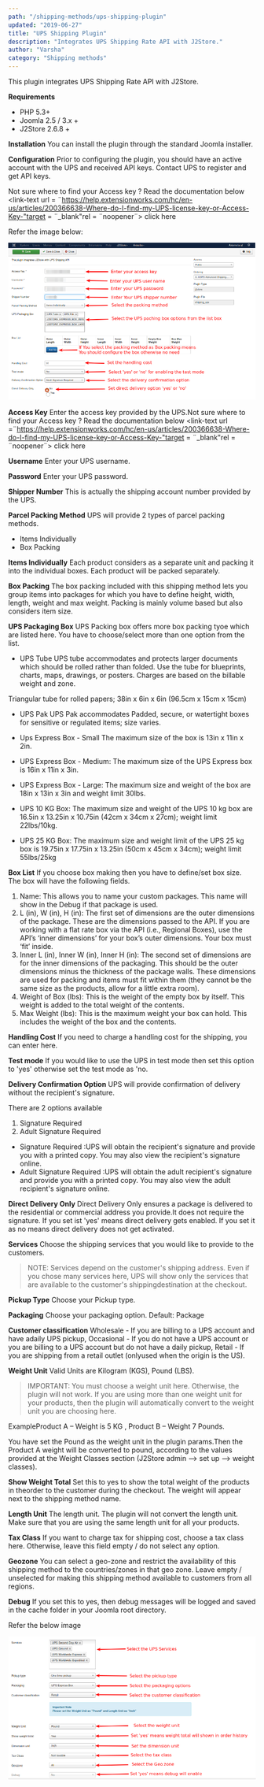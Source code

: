 ```yaml
---
path: "/shipping-methods/ups-shipping-plugin"
updated: "2019-06-27"
title: "UPS Shipping Plugin"
description: "Integrates UPS Shipping Rate API with J2Store."
author: "Varsha"
category: "Shipping methods"
---
```


This plugin integrates UPS Shipping Rate API with J2Store.

**Requirements**
* PHP 5.3+
* Joomla 2.5 / 3.x +
* J2Store 2.6.8 +

**Installation**
You can install the plugin through the standard Joomla installer.

**Configuration**
Prior to configuring the plugin, you should have an active account with the UPS and received API keys. Contact UPS to register and get API keys.

Not sure where to find your Access key ? Read the documentation below <link-text url = ¨https://help.extensionworks.com/hc/en-us/articles/200366638-Where-do-I-find-my-UPS-license-key-or-Access-Key-"target = ¨_blank"rel = ¨noopener¨> click here </link-text>

Refer the image below:

![ups1](https://raw.githubusercontent.com/j2store/doc-images/master/shipping-methods/ups-shipping-plugin/UPS1.png)

**Access Key**
Enter the access key provided by the UPS.Not sure where to find your Access key ? Read the documentation below
 <link-text url =¨https://help.extensionworks.com/hc/en-us/articles/200366638-Where-do-I-find-my-UPS-license-key-or-Access-Key-"target = ¨_blank"rel = ¨noopener¨> click here </link-text>

**Username**
Enter your UPS username.

**Password**
Enter your UPS password.

**Shipper Number**
This is actually the shipping account number provided by the UPS.

**Parcel Packing Method**
UPS will provide 2 types of parcel packing methods.

* Items Individually
* Box Packing

**Items Individually**
Each product considers as a separate unit and packing it into the individual boxes. Each product will be packed separately.

**Box Packing**
The box packing included with this shipping method lets you group items into packages for which you have to define height, width, length, weight and max weight. Packing is mainly volume based but also considers item size.

**UPS Packaging Box**
UPS Packing box offers more box packing tyoe which are listed here. You have to choose/select more than one option from the list.

* UPS Tube
UPS tube accommodates and protects larger documents which should be rolled rather than folded. Use the tube for blueprints, charts, maps, drawings, or posters. Charges are based on the billable weight and zone.

Triangular tube for rolled papers; 38in x 6in x 6in (96.5cm x 15cm x 15cm)

* UPS Pak
UPS Pak accommodates Padded, secure, or watertight boxes for sensitive or regulated items; size varies.

* Ups Express Box - Small
The maximum size of the box is 13in x 11in x 2in.

* UPS Express Box - Medium:
The maximum size of the UPS Express box is 16in x 11in x 3in.

* UPS Express Box - Large:
The maximum size and weight of the box are 18in x 13in x 3in and weight limit 30lbs.

* UPS 10 KG Box:
The maximum size and weight of the UPS 10 kg box are 16.5in x 13.25in x 10.75in (42cm x 34cm x 27cm); weight limit 22lbs/10kg.

* UPS 25 KG Box:
The maximum size and weight limit of the UPS 25 kg box is 19.75in x 17.75in x 13.25in (50cm x 45cm x 34cm); weight limit 55lbs/25kg

**Box List**
If you choose box making then you have to define/set box size. The box will have the following fields.

1. Name: This allows you to name your custom packages. This name will show in the Debug if that package is used.
2. L (in), W (in), H (in): The first set of dimensions are the outer dimensions of the package. These are the dimensions passed to the API. If you are working with a flat rate box via the API (i.e., Regional Boxes), use the API’s ‘inner dimensions’ for your box’s outer dimensions. Your box must ‘fit’ inside.
3. Inner L (in), Inner W (in), Inner H (in): The second set of dimensions are for the inner dimensions of the packaging. This should be the outer dimensions minus the thickness of the package walls. These dimensions are used for packing and items must fit within them (they cannot be the same size as the products, allow for a little extra room).
4. Weight of Box (lbs): This is the weight of the empty box by itself. This weight is added to the total weight of the contents.
5. Max Weight (lbs): This is the maximum weight your box can hold. This includes the weight of the box and the contents.

**Handling Cost**
If you need to charge a handling cost for the shipping, you can enter here.

**Test mode**
If you would like to use the UPS in test mode then set this option to 'yes' otherwise set the test mode as 'no.

**Delivery Confirmation Option**
UPS will provide confirmation of delivery without the recipient's signature.

There are 2 options available

1. Signature Required
2. Adult Signature Required

* Signature Required :UPS will obtain the recipient's signature and provide you with a printed copy. You may also view the recipient's signature online.
* Adult Signature Required :UPS will obtain the adult recipient's signature and provide you with a printed copy. You may also view the adult recipient's signature online.

**Direct Delivery Only**
Direct Delivery Only ensures a package is delivered to the residential or commercial address you provide.It does not require the  signature.
If you set ist 'yes' means direct delivery gets enabled. If you set it as no means direct delivery does not get activated.

**Services**
Choose the shipping services that you would like to provide to the customers.

> NOTE: Services depend on the customer's shipping address. Even if you chose many services here, UPS will show only the services that are available to the customer's shippingdestination at the checkout.
> 

**Pickup Type**
Choose your Pickup type.

**Packaging**
Choose your packaging option. Default: Package

**Customer classification**
Wholesale - If you are billing to a UPS account and have adaily UPS pickup, Occasional - If you do not have a UPS account or you are billing to a UPS account but do not have a daily pickup, Retail - If you are shipping from a retail outlet (onlyused when the origin is the US).

**Weight Unit**
Valid Units are Kilogram (KGS), Pound (LBS).

> IMPORTANT: You must choose a weight unit here. Otherwise, the plugin will not work. If you are using more than one weight unit for your products, then the plugin will automatically convert to the weight unit you are choosing here.
> 
ExampleProduct A – Weight is 5 KG , Product B – Weight 7 Pounds.

You have set the Pound as the weight unit in the plugin params.Then the Product A weight will be converted to pound, according to the values provided at the Weight Classes section (J2Store admin –> set up –> weight classes).

**Show Weight Total**
Set this to yes to show the total weight of the products in theorder to the customer during the checkout. The weight will appear next to the shipping method name.

**Length Unit**
The length unit.
The plugin will not convert the length unit. Make sure that you are using the same length unit for all your products.

**Tax Class**
If you want to charge tax for shipping cost, choose a tax class here. Otherwise, leave this field empty / do not select any option.

**Geozone**
You can select a geo-zone and restrict the availability of this shipping method to the countries/zones in that geo zone. Leave empty / unselected for making this shipping method available to customers from all regions.

**Debug**
If you set this to yes, then debug messages will be logged and saved in the cache folder in your Joomla root directory.

Refer the below image

![ups2](https://raw.githubusercontent.com/j2store/doc-images/master/shipping-methods/ups-shipping-plugin/UPS2.png)

